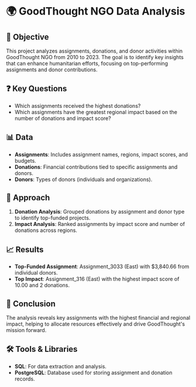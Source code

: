 # 🌍 GoodThought NGO Data Analysis

## 📝 Objective
This project analyzes assignments, donations, and donor activities within GoodThought NGO from 2010 to 2023. The goal is to identify key insights that can enhance humanitarian efforts, focusing on top-performing assignments and donor contributions.

## ❓ Key Questions
- Which assignments received the highest donations?
- Which assignments have the greatest regional impact based on the number of donations and impact score?

## 📊 Data
- **Assignments**: Includes assignment names, regions, impact scores, and budgets.
- **Donations**: Financial contributions tied to specific assignments and donors.
- **Donors**: Types of donors (individuals and organizations).

## 🧠 Approach
1. **Donation Analysis**: Grouped donations by assignment and donor type to identify top-funded projects.
2. **Impact Analysis**: Ranked assignments by impact score and number of donations across regions.

## 📈 Results
- **Top-Funded Assignment**: Assignment_3033 (East) with $3,840.66 from individual donors.
- **Top Impact**: Assignment_316 (East) with the highest impact score of 10.00 and 2 donations.

## 🚀 Conclusion
The analysis reveals key assignments with the highest financial and regional impact, helping to allocate resources effectively and drive GoodThought's mission forward.

## 🛠️ Tools & Libraries
- **SQL**: For data extraction and analysis.
- **PostgreSQL**: Database used for storing assignment and donation records.
